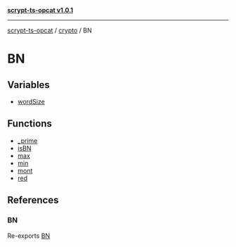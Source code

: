[**scrypt-ts-opcat v1.0.1**](../../../../README.md)

***

[scrypt-ts-opcat](../../../../README.md) / [crypto](../../README.md) / BN

# BN

## Variables

- [wordSize](variables/wordSize.md)

## Functions

- [\_prime](functions/prime.md)
- [isBN](functions/isBN.md)
- [max](functions/max.md)
- [min](functions/min.md)
- [mont](functions/mont.md)
- [red](functions/red.md)

## References

### BN

Re-exports [BN](../../classes/BN.md)
